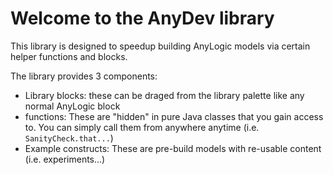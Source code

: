 # Welcome to the AnyDev library
This library is designed to speedup building AnyLogic models via certain helper functions and blocks.

The library provides 3 components:
- Library blocks: these can be draged from the library palette like any normal AnyLogic block
- functions: These are "hidden" in pure Java classes that you gain access to. You can simply call them from anywhere anytime (i.e. `SanityCheck.that...`)
- Example constructs: These are pre-build models with re-usable content (i.e. experiments...)
